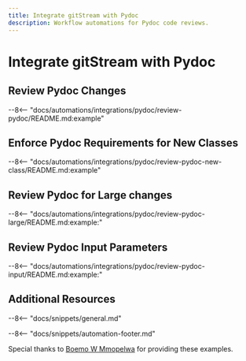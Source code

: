 ```yaml
---
title: Integrate gitStream with Pydoc
description: Workflow automations for Pydoc code reviews.
---
```

# Integrate gitStream with Pydoc

<a name="review-pydoc"></a>
## Review Pydoc Changes
--8<-- "docs/automations/integrations/pydoc/review-pydoc/README.md:example"

<a name="review-pydoc-new-class"></a>
## Enforce Pydoc Requirements for New Classes
--8<-- "docs/automations/integrations/pydoc/review-pydoc-new-class/README.md:example"

<a name="review-pydoc-large"></a>
## Review Pydoc for Large changes
--8<-- "docs/automations/integrations/pydoc/review-pydoc-large/README.md:example:"

<a name="review-pydoc-input"></a>
## Review Pydoc Input Parameters
--8<-- "docs/automations/integrations/pydoc/review-pydoc-input/README.md:example:"

## Additional Resources

--8<-- "docs/snippets/general.md"

--8<-- "docs/snippets/automation-footer.md"


Special thanks to [Boemo W Mmopelwa](https://github.com/xTrilton) for providing these examples.
